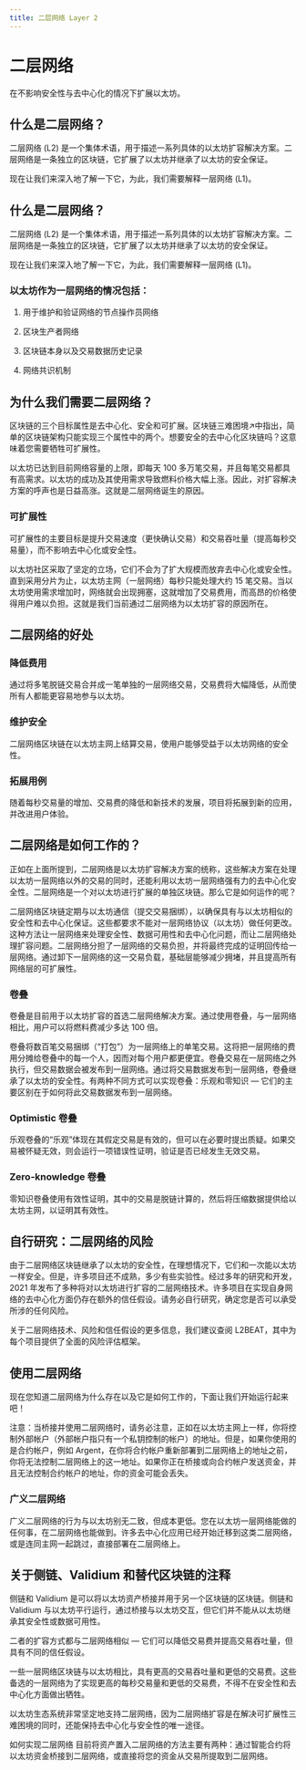 ```yaml
---
title: 二层网络 Layer 2 
---
```

# 二层网络
在不影响安全性与去中心化的情况下扩展以太坊。

## 什么是二层网络？
二层网络 (L2) 是一个集体术语，用于描述一系列具体的以太坊扩容解决方案。二层网络是一条独立的区块链，它扩展了以太坊并继承了以太坊的安全保证。

现在让我们来深入地了解一下它，为此，我们需要解释一层网络 (L1)。

## 什么是二层网络？
二层网络 (L2) 是一个集体术语，用于描述一系列具体的以太坊扩容解决方案。二层网络是一条独立的区块链，它扩展了以太坊并继承了以太坊的安全保证。

现在让我们来深入地了解一下它，为此，我们需要解释一层网络 (L1)。

### 以太坊作为一层网络的情况包括：

1. 用于维护和验证网络的节点操作员网络

2. 区块生产者网络

3. 区块链本身以及交易数据历史记录

4. 网络共识机制

## 为什么我们需要二层网络？

区块链的三个目标属性是去中心化、安全和可扩展。区块链三难困境↗中指出，简单的区块链架构只能实现三个属性中的两个。想要安全的去中心化区块链吗？这意味着您需要牺牲可扩展性。

以太坊已达到目前网络容量的上限，即每天 100 多万笔交易，并且每笔交易都具有高需求。以太坊的成功及其使用需求导致燃料价格大幅上涨。因此，对扩容解决方案的呼声也是日益高涨。这就是二层网络诞生的原因。

### 可扩展性
可扩展性的主要目标是提升交易速度（更快确认交易）和交易吞吐量（提高每秒交易量），而不影响去中心化或安全性。

以太坊社区采取了坚定的立场，它们不会为了扩大规模而放弃去中心化或安全性。直到采用分片为止，以太坊主网（一层网络）每秒只能处理大约 15 笔交易。当以太坊使用需求增加时，网络就会出现拥塞，这就增加了交易费用，而高昂的价格使得用户难以负担。这就是我们当前通过二层网络为以太坊扩容的原因所在。

## 二层网络的好处

### 降低费用
通过将多笔脱链交易合并成一笔单独的一层网络交易，交易费将大幅降低，从而使所有人都能更容易地参与以太坊。

### 维护安全
二层网络区块链在以太坊主网上结算交易，使用户能够受益于以太坊网络的安全性。

### 拓展用例
随着每秒交易量的增加、交易费的降低和新技术的发展，项目将拓展到新的应用，并改进用户体验。

## 二层网络是如何工作的？
正如在上面所提到，二层网络是以太坊扩容解决方案的统称，这些解决方案在处理以太坊一层网络以外的交易的同时，还能利用以太坊一层网络强有力的去中心化安全性。二层网络是一个对以太坊进行扩展的单独区块链。那么它是如何运作的呢？

二层网络区块链定期与以太坊通信（提交交易捆绑），以确保具有与以太坊相似的安全性和去中心化保证。这些都要求不能对一层网络协议（以太坊）做任何更改。这种方法让一层网络来处理安全性、数据可用性和去中心化问题，而让二层网络处理扩容问题。二层网络分担了一层网络的交易负担，并将最终完成的证明回传给一层网络。通过卸下一层网络的这一交易负载，基础层能够减少拥堵，并且提高所有网络层的可扩展性。

### 卷叠
卷叠是目前用于以太坊扩容的首选二层网络解决方案。通过使用卷叠，与一层网络相比，用户可以将燃料费减少多达 100 倍。

卷叠将数百笔交易捆绑（“打包”）为一层网络上的单笔交易。这将把一层网络的费用分摊给卷叠中的每一个人，因而对每个用户都更便宜。卷叠交易在一层网络之外执行，但交易数据会被发布到一层网络。通过将交易数据发布到一层网络，卷叠继承了以太坊的安全性。有两种不同方式可以实现卷叠：乐观和零知识 ― 它们的主要区别在于如何将此交易数据发布到一层网络。

### Optimistic 卷叠
乐观卷叠的“乐观”体现在其假定交易是有效的，但可以在必要时提出质疑。如果交易被怀疑无效，则会运行一项错误性证明，验证是否已经发生无效交易。

### Zero-knowledge 卷叠
零知识卷叠使用有效性证明，其中的交易是脱链计算的，然后将压缩数据提供给以太坊主网，以证明其有效性。

## 自行研究：二层网络的风险
由于二层网络区块链继承了以太坊的安全性，在理想情况下，它们和一次能以太坊一样安全。但是，许多项目还不成熟，多少有些实验性。经过多年的研究和开发，2021 年发布了多种将对以太坊进行扩容的二层网络技术。许多项目在实现自身网络的去中心化方面仍存在额外的信任假设。请务必自行研究，确定您是否可以承受所涉的任何风险。

关于二层网络技术、风险和信任假设的更多信息，我们建议查阅 L2BEAT，其中为每个项目提供了全面的风险评估框架。


## 使用二层网络
现在您知道二层网络为什么存在以及它是如何工作的，下面让我们开始运行起来吧！

注意：当桥接并使用二层网络时，请务必注意，正如在以太坊主网上一样，你将控制外部帐户（外部帐户指只有一个私钥控制的帐户）的地址。但是，如果你使用的是合约帐户，例如 Argent，在你将合约帐户重新部署到二层网络上的地址之前，你将无法控制二层网络上的这一地址。如果你正在桥接或向合约帐户发送资金，并且无法控制合约帐户的地址，你的资金可能会丢失。

### 广义二层网络
广义二层网络的行为与以太坊别无二致，但成本更低。您在以太坊一层网络能做的任何事，在二层网络也能做到。许多去中心化应用已经开始迁移到这类二层网络，或是连同主网一起跳过，直接部署在二层网络上。

## 关于侧链、Validium 和替代区块链的注释
侧链和 Validium 是可以将以太坊资产桥接并用于另一个区块链的区块链。侧链和 Validium 与以太坊平行运行，通过桥接与以太坊交互，但它们并不能从以太坊继承其安全性或数据可用性。

二者的扩容方式都与二层网络相似 — 它们可以降低交易费并提高交易吞吐量，但具有不同的信任假设。

一些一层网络区块链与以太坊相比，具有更高的交易吞吐量和更低的交易费。这些备选的一层网络为了实现更高的每秒交易量和更低的交易费，不得不在安全性和去中心化方面做出牺牲。

以太坊生态系统非常坚定地支持二层网络，因为二层网络扩容是在解决可扩展性三难困境的同时，还能保持去中心化与安全性的唯一途径。

如何实现二层网络
目前将资产置入二层网络的方法主要有两种：通过智能合约将以太坊资金桥接到二层网络，或直接将您的资金从交易所提取到二层网络。